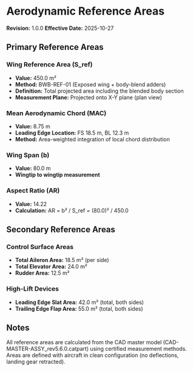 # Aerodynamic Reference Areas
**Revision:** 1.0.0
**Effective Date:** 2025-10-27

## Primary Reference Areas

### Wing Reference Area (S_ref)
- **Value:** 450.0 m²
- **Method:** BWB-REF-01 (Exposed wing + body-blend adders)
- **Definition:** Total projected area including the blended body section
- **Measurement Plane:** Projected onto X-Y plane (plan view)

### Mean Aerodynamic Chord (MAC)
- **Value:** 8.75 m
- **Leading Edge Location:** FS 18.5 m, BL 12.3 m
- **Method:** Area-weighted integration of local chord distribution

### Wing Span (b)
- **Value:** 80.0 m
- **Wingtip to wingtip measurement**

### Aspect Ratio (AR)
- **Value:** 14.22
- **Calculation:** AR = b² / S_ref = (80.0)² / 450.0

## Secondary Reference Areas

### Control Surface Areas
- **Total Aileron Area:** 18.5 m² (per side)
- **Total Elevator Area:** 24.0 m²
- **Rudder Area:** 12.5 m²

### High-Lift Devices
- **Leading Edge Slat Area:** 42.0 m² (total, both sides)
- **Trailing Edge Flap Area:** 55.0 m² (total, both sides)

## Notes
All reference areas are calculated from the CAD master model (CAD-MASTER-ASSY_rev5.6.0.catpart) using certified measurement methods. Areas are defined with aircraft in clean configuration (no deflections, landing gear retracted).
